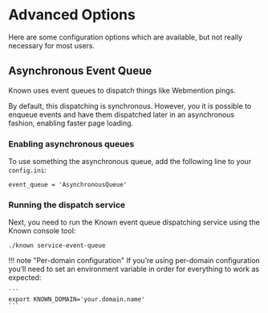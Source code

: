 # Advanced Options

Here are some configuration options which are available, but not really necessary
for most users.

## Asynchronous Event Queue

Known uses event queues to dispatch things like Webmention pings. 

By default, this dispatching is synchronous. However, you it is possible to enqueue events and have them dispatched later in an asynchronous fashion, enabling faster page loading.

### Enabling asynchronous queues

To use something the asynchronous queue, add the following line to your ```config.ini```:

```
event_queue = 'AsynchronousQueue'
```

### Running the dispatch service

Next, you need to run the Known event queue dispatching service using the Known console tool:

```
./known service-event-queue
```

!!! note "Per-domain configuration"
    If you’re using per-domain configuration you’ll need to set an environment variable in order for everything to work as expected:

    ```
    export KNOWN_DOMAIN='your.domain.name'
    ```
